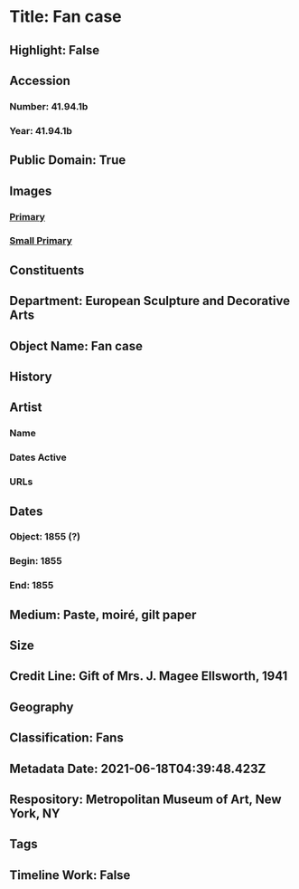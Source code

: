 # Title: Fan case
## Highlight: False
## Accession
### Number: 41.94.1b
### Year: 41.94.1b
## Public Domain: True
## Images
### [Primary](https://images.metmuseum.org/CRDImages/es/original/124262.jpg)
### [Small Primary](https://images.metmuseum.org/CRDImages/es/web-large/124262.jpg)
## Constituents
## Department: European Sculpture and Decorative Arts
## Object Name: Fan case
## History
## Artist
### Name
### Dates Active
### URLs
## Dates
### Object: 1855 (?)
### Begin: 1855
### End: 1855
## Medium: Paste, moiré, gilt paper
## Size
## Credit Line: Gift of Mrs. J. Magee Ellsworth, 1941
## Geography
## Classification: Fans
## Metadata Date: 2021-06-18T04:39:48.423Z
## Respository: Metropolitan Museum of Art, New York, NY
## Tags
## Timeline Work: False